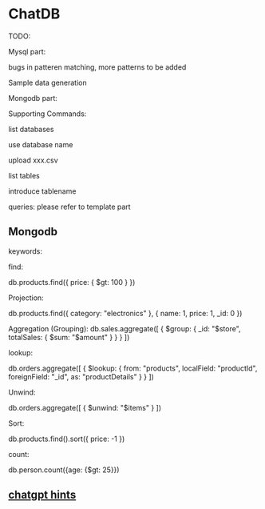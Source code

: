 # ChatDB
TODO:

Mysql part:

bugs in patteren matching, more patterns to be added

Sample data generation

Mongodb part:


Supporting Commands:

list databases

use database name

upload xxx.csv

list tables

introduce tablename

queries: please refer to template part

## Mongodb

keywords:

find:

db.products.find({ price: { $gt: 100 } }) 

Projection:

db.products.find({ category: "electronics" }, { name: 1, price: 1, _id: 0 })

Aggregation (Grouping):
db.sales.aggregate([
  { $group: { _id: "$store", totalSales: { $sum: "$amount" } } }
])

lookup:

db.orders.aggregate([
  {
    $lookup: {
      from: "products",
      localField: "productId",
      foreignField: "_id",
      as: "productDetails"
    }
  }
])

Unwind:

db.orders.aggregate([
  { $unwind: "$items" }
])

Sort:

db.products.find().sort({ price: -1 })

count:

db.person.count({age: {$gt: 25}})
## [chatgpt hints](https://chatgpt.com/share/673adcca-8038-800a-97b3-bab2c15c48d1)
